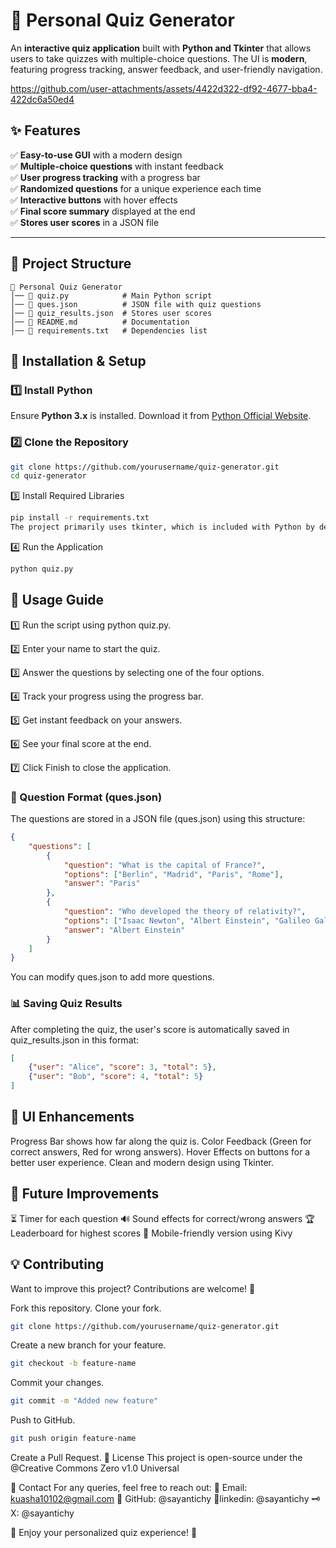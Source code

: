 # 🧠 Personal Quiz Generator

An **interactive quiz application** built with **Python and Tkinter** that allows users to take quizzes with multiple-choice questions. The UI is **modern**, featuring progress tracking, answer feedback, and user-friendly navigation.

https://github.com/user-attachments/assets/4422d322-df92-4677-bba4-422dc6a50ed4


## ✨ Features

✅ **Easy-to-use GUI** with a modern design  
✅ **Multiple-choice questions** with instant feedback  
✅ **User progress tracking** with a progress bar  
✅ **Randomized questions** for a unique experience each time  
✅ **Interactive buttons** with hover effects  
✅ **Final score summary** displayed at the end  
✅ **Stores user scores** in a JSON file  

---

## 📂 Project Structure
```plaintext
📁 Personal Quiz Generator
│── 📜 quiz.py            # Main Python script
│── 📜 ques.json          # JSON file with quiz questions
│── 📜 quiz_results.json  # Stores user scores
│── 📜 README.md          # Documentation
│── 📜 requirements.txt   # Dependencies list
```

## 🚀 Installation & Setup

### **1️⃣ Install Python**
Ensure **Python 3.x** is installed. Download it from [Python Official Website](https://www.python.org/).

### **2️⃣ Clone the Repository**
```bash
git clone https://github.com/yourusername/quiz-generator.git
cd quiz-generator
```
3️⃣ Install Required Libraries
```bash
pip install -r requirements.txt
The project primarily uses tkinter, which is included with Python by default.
```
4️⃣ Run the Application
```bash
python quiz.py
```
## 📖 Usage Guide
1️⃣ Run the script using python quiz.py.

2️⃣ Enter your name to start the quiz.

3️⃣ Answer the questions by selecting one of the four options.

4️⃣ Track your progress using the progress bar.

5️⃣ Get instant feedback on your answers.

6️⃣ See your final score at the end.

7️⃣ Click Finish to close the application.

### 📝 Question Format (ques.json)
The questions are stored in a JSON file (ques.json) using this structure:

```json
{
    "questions": [
        {
            "question": "What is the capital of France?",
            "options": ["Berlin", "Madrid", "Paris", "Rome"],
            "answer": "Paris"
        },
        {
            "question": "Who developed the theory of relativity?",
            "options": ["Isaac Newton", "Albert Einstein", "Galileo Galilei", "Nikola Tesla"],
            "answer": "Albert Einstein"
        }
    ]
}
```
You can modify ques.json to add more questions.

### 📊 Saving Quiz Results
After completing the quiz, the user's score is automatically saved in quiz_results.json in this format:

```json
[
    {"user": "Alice", "score": 3, "total": 5},
    {"user": "Bob", "score": 4, "total": 5}
]
```
## 🎨 UI Enhancements
Progress Bar shows how far along the quiz is.
Color Feedback (Green for correct answers, Red for wrong answers).
Hover Effects on buttons for a better user experience.
Clean and modern design using Tkinter.
## 🔧 Future Improvements
⏳ Timer for each question
🔊 Sound effects for correct/wrong answers
🏆 Leaderboard for highest scores
📱 Mobile-friendly version using Kivy
## 💡 Contributing
Want to improve this project? Contributions are welcome! 🚀

Fork this repository.
Clone your fork.
```bash
git clone https://github.com/yourusername/quiz-generator.git
```
Create a new branch for your feature.
```bash
git checkout -b feature-name
```
Commit your changes.
```bash
git commit -m "Added new feature"
```
Push to GitHub.
```bash
git push origin feature-name
```
Create a Pull Request.
📜 License
This project is open-source under the @Creative Commons Zero v1.0 Universal


📩 Contact
For any queries, feel free to reach out: 
📧 Email: kuasha10102@gmail.com
🐙 GitHub: @sayantichy
🔗linkedin: @sayantichy
🗝 X: @sayantichy

🚀 Enjoy your personalized quiz experience! 🎉
